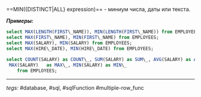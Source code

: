 ==MIN({DISTINCT|ALL} expression)== - миниум числа, даты или текста.

***Примеры:***
```sql
select MAX(LENGTH(FIRST\_NAME)), MIN(LENGTH(FIRST\_NAME)) from EMPLOYEES;  
select MAX(FIRST\_NAME), MIN(FIRST\_NAME) from EMPLOYEES;  
select MAX(SALARY), MIN(SALARY) from EMPLOYEES;  
select MAX(HIRE\_DATE), MIN(HIRE\_DATE) from EMPLOYEES;  
  
select COUNT(SALARY) as COUNT\_, SUM(SALARY) as SUM\_, AVG(SALARY) as AVG\_,  
 MAX(SALARY)   as MAX\_, MIN(SALARY) as MIN\_  
    from EMPLOYEES;
```
---
*tegs:* #database, #sql, #sqlFunction #multiple-row_func 
